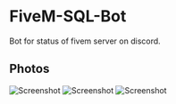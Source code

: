 # FiveM-SQL-Bot

Bot for status of fivem server on discord.


## Photos
![Screenshot](https://media.discordapp.net/attachments/772442104135548958/803387874212315206/unknown.png)
![Screenshot](https://cdn.discordapp.com/attachments/772442104135548958/803388205788823562/unknown.png)
![Screenshot](https://media.discordapp.net/attachments/772442104135548958/803388367206744104/unknown.png)
